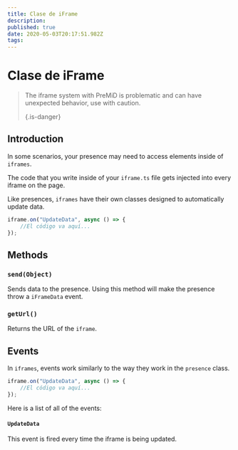 ```yaml
---
title: Clase de iFrame
description:
published: true
date: 2020-05-03T20:17:51.982Z
tags:
---
```


# Clase de iFrame
> The iframe system with PreMiD is problematic and can have unexpected behavior, use with caution. 
> 
> {.is-danger}

## Introduction

In some scenarios, your presence may need to access elements inside of `iframes`.

The code that you write inside of your `iframe.ts` file gets injected into every iframe on the page.

Like presences, `iframes` have their own classes designed to automatically update data.

```typescript
iframe.on("UpdateData", async () => {
    //El código va aquí...
});
```

## Methods

### `send(Object)`
Sends data to the presence. Using this method will make the presence throw a `iFrameData` event.

### `getUrl()`
Returns the URL of the `iframe`.

## Events
In `iframes`, events work similarly to the way they work in the `presence` class.

```typescript
iframe.on("UpdateData", async () => {
    //El código va aquí...
});
```

Here is a list of all of the events:

#### `UpdateData`

This event is fired every time the iframe is being updated.